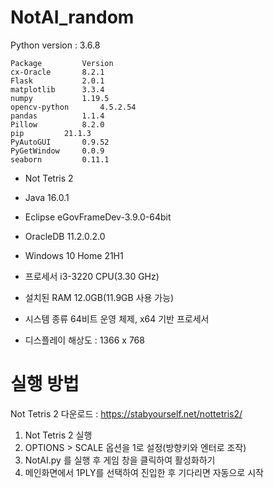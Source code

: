 # NotAI_random

Python version : 3.6.8

	Package			Version
	cx-Oracle		8.2.1
	Flask			2.0.1
	matplotlib		3.3.4
	numpy			1.19.5
	opencv-python		4.5.2.54
	pandas			1.1.4
	Pillow			8.2.0
	pip			21.1.3
	PyAutoGUI		0.9.52
	PyGetWindow		0.0.9
	seaborn			0.11.1

- Not Tetris 2
- Java		16.0.1
- Eclipse		eGovFrameDev-3.9.0-64bit
- OracleDB	11.2.0.2.0

- Windows 10 Home 21H1
- 프로세서	i3-3220 CPU(3.30 GHz)
- 설치된 RAM	12.0GB(11.9GB 사용 가능)
- 시스템 종류	64비트 운영 체제, x64 기반 프로세서
- 디스플레이 해상도 : 1366 x 768

# 실행 방법

Not Tetris 2 다운로드 : https://stabyourself.net/nottetris2/

1. Not Tetris 2 실행
2. OPTIONS > SCALE 옵션을 1로 설정(방향키와 엔터로 조작)
3. NotAI.py 를 실행 후 게임 창을 클릭하여 활성화하기
4. 메인화면에서 1PLY를 선택하여 진입한 후 기다리면 자동으로 시작

